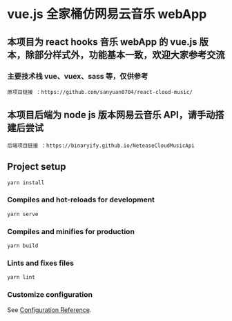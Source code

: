 # vue.js 全家桶仿网易云音乐 webApp

## 本项目为 react hooks 音乐 webApp 的 vue.js 版本，除部分样式外，功能基本一致，欢迎大家参考交流

### 主要技术栈 vue、vuex、sass 等，仅供参考

```
原项目链接 ：https://github.com/sanyuan0704/react-cloud-music/
```

## 本项目后端为 node js 版本网易云音乐 API，请手动搭建后尝试

```
后端项目链接 ：https://binaryify.github.io/NeteaseCloudMusicApi
```

## Project setup

```
yarn install
```

### Compiles and hot-reloads for development

```
yarn serve
```

### Compiles and minifies for production

```
yarn build
```

### Lints and fixes files

```
yarn lint
```

### Customize configuration

See [Configuration Reference](https://cli.vuejs.org/config/).
